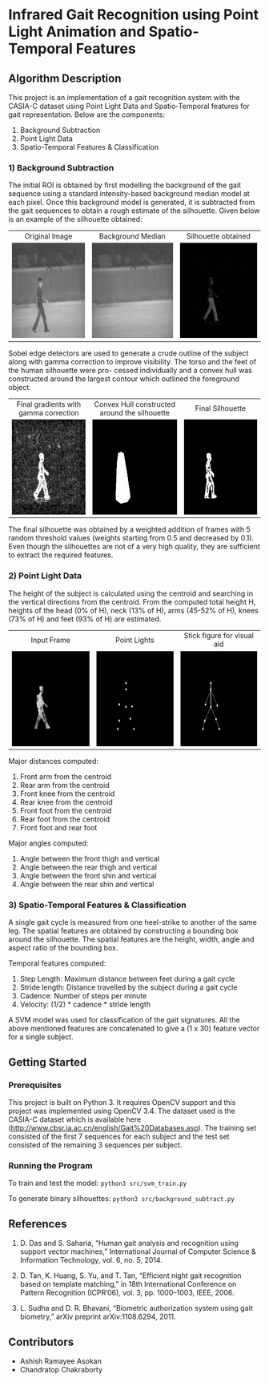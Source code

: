 # Infrared Gait Recognition using Point Light Animation and Spatio-Temporal Features

## Algorithm Description
This project is an implementation of a gait recognition system with the CASIA-C dataset using Point Light Data and Spatio-Temporal features for gait representation. Below are the components:
1) Background Subtraction
2) Point Light Data
3) Spatio-Temporal Features & Classification

### 1) Background Subtraction

The initial ROI is obtained by first modelling the background of the gait sequence using a standard intensity-based background median model at each pixel. Once this background model is generated, it is subtracted from the gait sequences to obtain a rough estimate of the silhouette. Given below is an example of the silhouette obtained:

<table>
    <tr>
        <td align = "center" > Original Image </td>
        <td align = "center" > Background Median</td>
        <td align = "center" > Silhouette obtained</td>
    </tr>
    <tr>
        <td><img src="Images/gait6.png" height="190" width = "270"></td>
        <td><img src="Images/gait5.png" height="190" width = "270"></td>
        <td><img src="Images/gait7.png" height="190" width = "270"></td>
    </tr>
 </table>

Sobel edge detectors are used to generate a crude outline of the subject along with gamma correction to improve visibility. The torso and the feet of the human silhouette were pro-
cessed individually and a convex hull was constructed around the largest contour which outlined the foreground object. 

<table>
    <tr>
        <td align = "center"> Final gradients with gamma correction </td>
        <td align = "center"> Convex Hull constructed around the silhouette </td>
        <td align = "center"> Final Silhouette </td>
    </tr>
    <tr>
        <td><img src="Images/gait10.png" height="190" width = "270"></td>
        <td><img src="Images/convex_hull.png" height="190" width = "270"></td>
        <td><img src="Images/final_image.png" height="190" width = "270"></td>
    </tr>
 </table>

The final silhouette was obtained by a weighted addition of frames with 5 random threshold values (weights starting from 0.5 and decreased by 0.1). Even though the silhouettes are not of a very high quality, they are sufficient to extract the required features.

### 2) Point Light Data

The height of the subject is calculated using the centroid and searching in the vertical directions from the centroid. From the computed total height H, heights of the head (0% of H), neck (13% of H), arms (45-52% of H), knees (73% of H) and feet (93% of H) are estimated.

<table>
    <tr>
        <td align = "center"> Input Frame </td>
        <td align = "center"> Point Lights </td>
        <td align = "center"> Stick figure for visual aid </td>
    </tr>
    <tr>
        <td><img src="Images/skeleton_2.png" height="190" width = "270"></td>
        <td><img src="Images/skeleton_1.png" height="190" width = "270"></td>
        <td><img src="Images/skeleton_3.png" height="190" width = "270"></td>
    </tr>
 </table>

Major distances computed:
1) Front arm from the centroid
2) Rear arm from the centroid
3) Front knee from the centroid
4) Rear knee from the centroid
5) Front foot from the centroid
6) Rear foot from the centroid
7) Front foot and rear foot

Major angles computed:
1) Angle between the front thigh and vertical
2) Angle between the rear thigh and vertical
3) Angle between the front shin and vertical
4) Angle between the rear shin and vertical

### 3) Spatio-Temporal Features & Classification

A single gait cycle is measured from one heel-strike to another of the same leg. The spatial features are obtained by constructing a bounding box around the silhouette. The spatial features are the height, width, angle and aspect ratio of the bounding box.

Temporal features computed:
1) Step Length: Maximum distance between feet during a gait cycle
2) Stride length: Distance travelled by the subject during a gait cycle
3) Cadence: Number of steps per minute
3) Velocity: (1/2) * cadence * stride length

A SVM model was used for classification of the gait signatures. All the above mentioned features are concatenated to give a (1 x 30) feature vector for a single subject.

## Getting Started

### Prerequisites

This project is built on Python 3. It requires OpenCV support and this project was implemented using OpenCV 3.4. The dataset used is the CASIA-C dataset which is available here (http://www.cbsr.ia.ac.cn/english/Gait%20Databases.asp). The training set consisted of the first 7 sequences for each subject and the test set consisted of the remaining 3 sequences per subject.

### Running the Program

To train and test the model:
```python3 src/svm_train.py```

To generate binary silhouettes:
```python3 src/background_subtract.py```

## References
1. D. Das and S. Saharia, “Human gait analysis and recognition using
support vector machines,” International Journal of Computer Science &
Information Technology, vol. 6, no. 5, 2014.

2. D. Tan, K. Huang, S. Yu, and T. Tan, “Efficient night gait recognition
based on template matching,” in 18th International Conference on
Pattern Recognition (ICPR’06), vol. 3, pp. 1000–1003, IEEE, 2006.

3.  L. Sudha and D. R. Bhavani, “Biometric authorization system using gait
biometry,” arXiv preprint arXiv:1108.6294, 2011.

## Contributors
* Ashish Ramayee Asokan
* Chandratop Chakraborty
